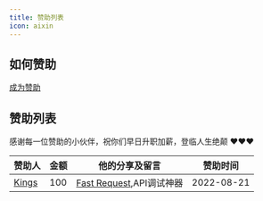 ```yaml
---
title: 赞助列表
icon: aixin
---
```


## 如何赞助
[成为赞助](./sponsor.md)

## 赞助列表

感谢每一位赞助的小伙伴，祝你们早日升职加薪，登临人生绝颠 ❤️❤️❤️


赞助人         | 金额 |他的分享及留言|赞助时间
------------- | -------------| -------------| -------------
[Kings](https://space.bilibili.com/370110042)|100|[Fast Request](https://dromara.gitee.io/fast-request),API调试神器|2022-08-21
